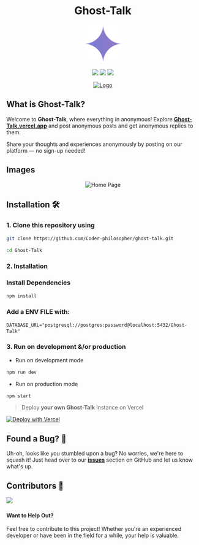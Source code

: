 <h1 align="center">
Ghost-Talk
</h1>

<p align="center">
  <a href="" target="_blank">
    <img src="./public/logo.png?raw=true" alt="Logo" width="100"/>
  </a>
</p>

<p align="center">
  <a href="#"><img src="https://img.shields.io/badge/typescript-%23007acc.svg?style=for-the-badge&logo=typescript&logoColor=%23ffffff"/></a>
  <a href="#"><img src="https://img.shields.io/badge/shadcn/UI-%23ffffff.svg?style=for-the-badge&logo=shadcnui&logoColor=black"/></a>
  <a href="#"><img src="https://img.shields.io/badge/nextjs-%2320232a.svg?style=for-the-badge&logo=nextdotjs&logoColor=white"/></a>
</p>

<p align="center">
<a  href="https://www.youtube.com/watch?v=y0Ru3D7CQgw" target="_blank">
    <img src="https://i9.ytimg.com/vi/y0Ru3D7CQgw/mqdefault.jpg?v=67d55de8&sqp=CPT02b4G&rs=AOn4CLCZDhpy_Bi7C1OMVqA0D1__sZZy6g" alt="Logo" width="300"/>
</a>
</p>

## What is Ghost-Talk?

Welcome to **Ghost-Talk**, where everything in anonymous! Explore **[Ghost-Talk.vercel.app](https://Ghost-Talk.vercel.app)** and post anonymous posts and get anonymous replies to them.

Share your thoughts and experiences anonymously by posting on our platform — no sign-up needed!

## Images

<div align="center">
  <img src="https://api.microlink.io/?url=https://Ghost-Talk.vercel.app&screenshot=true&meta=false&embed=screenshot.url&type=jpeg&overlay.browser=dark&overlay.background=linear-gradient%28225deg%2C+%23FF057C+0%25%2C+%238D0B93+50%25%2C+%23321575+100%25%29" alt="Home Page" style="max-width: 100%;" >
</div>

## Installation 🛠️

### 1. Clone this repository using

```bash
git clone https://github.com/Coder-philosopher/ghost-talk.git
```

```bash
cd Ghost-Talk
```

### 2. Installation

### Install Dependencies

```bash
npm install
```

### Add a ENV FILE with:
```env
DATABASE_URL="postgresql://postgres:password@localhost:5432/Ghost-Talk"
```

### 3. Run on development &/or production

- Run on development mode

```bash
npm run dev
```

- Run on production mode

```bash
npm start
```

> Deploy **your own Ghost-Talk** Instance on Vercel

[![Deploy with Vercel](https://vercel.com/button)](https://vercel.com/new/clone?repository-url=https%3A%2F%2Fgithub.com%2Favalynndev%2FGhost-Talk&env=DATABASE_URL)

## Found a Bug? 🐞

Uh-oh, looks like you stumbled upon a bug? No worries, we're here to squash it! Just head over to our [**issues**](https://github.com/avalynndev/anonumu/issues) section on GitHub and let us know what's up.

## Contributors 🤲

<img height="50" src="https://contrib.rocks/image?repo=avalynndev/Ghost-Talk" />

#### Want to Help Out?

Feel free to contribute to this project! Whether you're an experienced developer or have been in the field for a while, your help is valuable.
